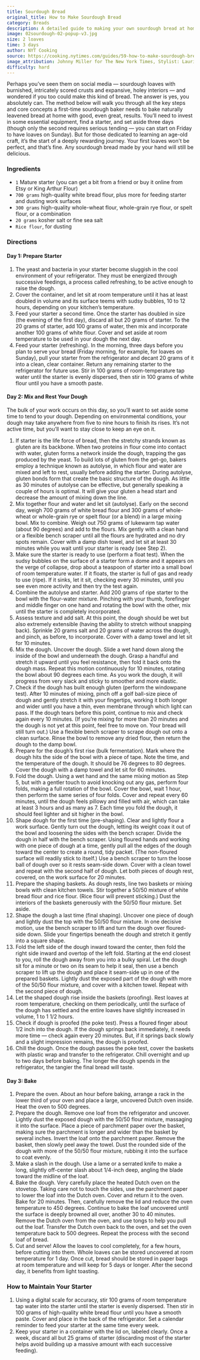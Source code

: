 ```yaml
---
title: Sourdough Bread
original_title: How to Make Sourdough Bread
category: Breads
description: A detailed guide to making your own sourdough bread at home. This recipe will walk you through all the key steps and core concepts a first-time sourdough baker needs to know.
image: 02sourdough-02-popup-v3.jpg
size: 2 loaves
time: 3 days
author: NYT Cooking
source: https://cooking.nytimes.com/guides/59-how-to-make-sourdough-bread
image_attribution: Johnny Miller for The New York Times, Stylist: Laurie Ellen Pellicano. Prop Stylist: Sarah Smart.
difficulty: hard
---
```


Perhaps you’ve seen them on social media — sourdough loaves with burnished, intricately scored crusts and expansive, holey interiors — and wondered if you too could make this kind of bread. The answer is yes, you absolutely can. The method below will walk you through all the key steps and core concepts a first-time sourdough baker needs to bake naturally leavened bread at home with good, even great, results. You’ll need to invest in some essential equipment, find a starter, and set aside three days (though only the second requires serious tending — you can start on Friday to have loaves on Sunday). But for those dedicated to learning an age-old craft, it’s the start of a deeply rewarding journey. Your first loaves won't be perfect, and that’s fine. Any sourdough bread made by your hand will still be delicious.

### Ingredients

* `1` Mature starter (you can get a bit from a friend or buy it online from Etsy or King Arthur Flour)
* `700 grams` high-quality white bread flour, plus more for feeding starter and dusting work surfaces
* `300 grams` high-quality whole-wheat flour, whole-grain rye flour, or spelt flour, or a combination
* `20 grams` kosher salt or fine sea salt
* `Rice flour`, for dusting

### Directions

#### Day 1: Prepare Starter

1. The yeast and bacteria in your starter become sluggish in the cool environment of your refrigerator. They must be energized through successive feedings, a process called refreshing, to be active enough to raise the dough.
2. Cover the container, and let sit at room temperature until it has at least doubled in volume and its surface teems with sudsy bubbles, 10 to 12 hours, depending on your kitchen’s temperature.
3. Feed your starter a second time. Once the starter has doubled in size (the evening of the first day), discard all but 20 grams of starter. To the 20 grams of starter, add 100 grams of water, then mix and incorporate another 100 grams of white flour. Cover and set aside at room temperature to be used in your dough the next day.
4. Feed your starter (refreshing). In the morning, three days before you plan to serve your bread (Friday morning, for example, for loaves on Sunday), pull your starter from the refrigerator and decant 20 grams of it into a clean, clear container. Return any remaining starter to the refrigerator for future use. Stir in 100 grams of room-temperature tap water until the starter is evenly dispersed, then stir in 100 grams of white flour until you have a smooth paste.

#### Day 2: Mix and Rest Your Dough

The bulk of your work occurs on this day, so you’ll want to set aside some time to tend to your dough. Depending on environmental conditions, your dough may take anywhere from five to nine hours to finish its rises. It’s not active time, but you’ll want to stay close to keep an eye on it.

1. If starter is the life force of bread, then the stretchy strands known as gluten are its backbone. When two proteins in flour come into contact with water, gluten forms a network inside the dough, trapping the gas produced by the yeast. To build lots of gluten from the get-go, bakers employ a technique known as autolyse, in which flour and water are mixed and left to rest, usually before adding the starter. During autolyse, gluten bonds form that create the basic structure of the dough. As little as 30 minutes of autolyse can be effective, but generally speaking a couple of hours is optimal. It will give your gluten a head start and decrease the amount of mixing down the line.
2. Mix together flour and water and let sit (autolyse). Early on the second day, weigh 700 grams of white bread flour and 300 grams of whole-wheat or whole-grain rye or spelt flour (or a blend) in a large mixing bowl. Mix to combine. Weigh out 750 grams of lukewarm tap water (about 90 degrees) and add to the flours. Mix gently with a clean hand or a flexible bench scraper until all the flours are hydrated and no dry spots remain. Cover with a damp dish towel, and let sit at least 30 minutes while you wait until your starter is ready (see Step 2).
3. Make sure the starter is ready to use (perform a float test). When the sudsy bubbles on the surface of a starter form a dome and it appears on the verge of collapse, drop about a teaspoon of starter into a small bowl of room temperature water. If it floats, the starter is full of gas and ready to use (ripe). If it sinks, let it sit, checking every 30 minutes, until you see even more activity and then try the test again.
4. Combine the autolyse and starter. Add 200 grams of ripe starter to the bowl with the flour-water mixture. Pinching with your thumb, forefinger and middle finger on one hand and rotating the bowl with the other, mix until the starter is completely incorporated.
5. Assess texture and add salt. At this point, the dough should be wet but also extremely extensible (having the ability to stretch without snapping back). Sprinkle 20 grams salt and 20 grams of water across the dough, and pinch, as before, to incorporate. Cover with a damp towel and let sit for 10 minutes.
6. Mix the dough. Uncover the dough. Slide a wet hand down along the inside of the bowl and underneath the dough. Grasp a handful and stretch it upward until you feel resistance, then fold it back onto the dough mass. Repeat this motion continuously for 10 minutes, rotating the bowl about 90 degrees each time. As you work the dough, it will progress from very slack and sticky to smoother and more elastic.
7. Check if the dough has built enough gluten (perform the windowpane test). After 10 minutes of mixing, pinch off a golf ball-size piece of dough and gently stretch it with your fingertips, working it both longer and wider until you have a thin, even membrane through which light can pass. If the dough tears before this point, continue to mix and check again every 10 minutes. (If you’re mixing for more than 20 minutes and the dough is not yet at this point, feel free to move on. Your bread will still turn out.) Use a flexible bench scraper to scrape dough out onto a clean surface. Rinse the bowl to remove any dried flour, then return the dough to the damp bowl.
8. Prepare for the dough’s first rise (bulk fermentation). Mark where the dough hits the side of the bowl with a piece of tape. Note the time, and the temperature of the dough. It should be 76 degrees to 80 degrees. Cover the dough with a damp towel and let sit for 60 minutes.
9. Fold the dough. Using a wet hand and the same mixing motion as Step 5, but with a gentler touch to avoid knocking out any gas, perform four folds, making a full rotation of the bowl. Cover the bowl, wait 1 hour, then perform the same series of four folds. Cover and repeat every 60 minutes, until the dough feels pillowy and filled with air, which can take at least 3 hours and as many as 7. Each time you fold the dough, it should feel lighter and sit higher in the bowl.
10. Shape dough for the first time (pre-shaping). Clear and lightly flour a work surface. Gently turn out the dough, letting its weight coax it out of the bowl and loosening the sides with the bench scraper. Divide the dough in half with the bench scraper. Using floured hands and working with one piece of dough at a time, gently pull all the edges of the dough toward the center to create a round, tidy packet. (The non-floured surface will readily stick to itself.) Use a bench scraper to turn the loose ball of dough over so it rests seam-side down. Cover with a clean towel and repeat with the second half of dough. Let both pieces of dough rest, covered, on the work surface for 20 minutes.
11. Prepare the shaping baskets. As dough rests, line two baskets or mixing bowls with clean kitchen towels. Stir together a 50/50 mixture of white bread flour and rice flour. (Rice flour will prevent sticking.) Dust the interiors of the baskets generously with the 50/50 flour mixture. Set aside.
12. Shape the dough a last time (final shaping). Uncover one piece of dough and lightly dust the top with the 50/50 flour mixture. In one decisive motion, use the bench scraper to lift and turn the dough over floured-side down. Slide your fingertips beneath the dough and stretch it gently into a square shape.
13. Fold the left side of the dough inward toward the center, then fold the right side inward and overtop of the left fold. Starting at the end closest to you, roll the dough away from you into a bulky spiral. Let the dough sit for a minute or two on its seam to help it seal, then use a bench scraper to lift up the dough and place it seam-side up in one of the prepared baskets. Lightly dust the exposed part of the dough with more of the 50/50 flour mixture, and cover with a kitchen towel. Repeat with the second piece of dough.
14. Let the shaped dough rise inside the baskets (proofing). Rest loaves at room temperature, checking on them periodically, until the surface of the dough has settled and the entire loaves have slightly increased in volume, 1 to 1 1/2 hours.
15. Check if dough is proofed (the poke test). Press a floured finger about 1/2 inch into the dough. If the dough springs back immediately, it needs more time — check again every 20 minutes. But, if it springs back slowly and a slight impression remains, the dough is proofed.
16. Chill the dough. Once the dough passes the poke test, cover the baskets with plastic wrap and transfer to the refrigerator. Chill overnight and up to two days before baking. The longer the dough spends in the refrigerator, the tangier the final bread will taste.

#### Day 3: Bake

1. Prepare the oven. About an hour before baking, arrange a rack in the lower third of your oven and place a large, uncovered Dutch oven inside. Heat the oven to 500 degrees.
2. Prepare the dough. Remove one loaf from the refrigerator and uncover. Lightly dust the exposed dough with the 50/50 flour mixture, massaging it into the surface. Place a piece of parchment paper over the basket, making sure the parchment is longer and wider than the basket by several inches. Invert the loaf onto the parchment paper. Remove the basket, then slowly peel away the towel. Dust the rounded side of the dough with more of the 50/50 flour mixture, rubbing it into the surface to coat evenly.
3. Make a slash in the dough. Use a lame or a serrated knife to make a long, slightly off-center slash about 1/4-inch deep, angling the blade toward the midline of the loaf.
4. Bake the dough. Very carefully place the heated Dutch oven on the stovetop. Taking care not to touch the sides, use the parchment paper to lower the loaf into the Dutch oven. Cover and return it to the oven. Bake for 20 minutes. Then, carefully remove the lid and reduce the oven temperature to 450 degrees. Continue to bake the loaf uncovered until the surface is deeply browned all over, another 30 to 40 minutes. Remove the Dutch oven from the oven, and use tongs to help you pull out the loaf. Transfer the Dutch oven back to the oven, and set the oven temperature back to 500 degrees. Repeat the process with the second loaf of bread.
5. Cut and serve! Allow the loaves to cool completely, for a few hours, before cutting into them. Whole loaves can be stored uncovered at room temperature for 1 day. Once cut, bread should be stored in paper bags at room temperature and will keep for 5 days or longer. After the second day, it benefits from light toasting.

### How to Maintain Your Starter

1. Using a digital scale for accuracy, stir 100 grams of room temperature tap water into the starter until the starter is evenly dispersed. Then stir in 100 grams of high-quality white bread flour until you have a smooth paste. Cover and place in the back of the refrigerator. Set a calendar reminder to feed your starter at the same time every week.
2. Keep your starter in a container with the lid on, labeled clearly. Once a week, discard all but 25 grams of starter (discarding most of the starter helps avoid building up a massive amount with each successive feeding).